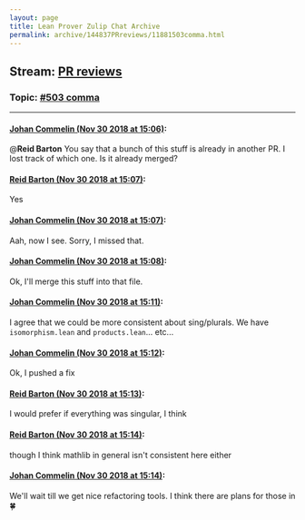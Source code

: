 ```yaml
---
layout: page
title: Lean Prover Zulip Chat Archive 
permalink: archive/144837PRreviews/11881503comma.html
---
```


## Stream: [PR reviews](index.html)
### Topic: [#503 comma](11881503comma.html)

---

#### [Johan Commelin (Nov 30 2018 at 15:06)](https://leanprover.zulipchat.com/#narrow/stream/144837-PR%20reviews/topic/%23503%20comma/near/148863048):
@**Reid Barton** You say that a bunch of this stuff is already in another PR. I lost track of which one. Is it already merged?

#### [Reid Barton (Nov 30 2018 at 15:07)](https://leanprover.zulipchat.com/#narrow/stream/144837-PR%20reviews/topic/%23503%20comma/near/148863080):
Yes

#### [Johan Commelin (Nov 30 2018 at 15:07)](https://leanprover.zulipchat.com/#narrow/stream/144837-PR%20reviews/topic/%23503%20comma/near/148863092):
Aah, now I see. Sorry, I missed that.

#### [Johan Commelin (Nov 30 2018 at 15:08)](https://leanprover.zulipchat.com/#narrow/stream/144837-PR%20reviews/topic/%23503%20comma/near/148863135):
Ok, I'll merge this stuff into that file.

#### [Johan Commelin (Nov 30 2018 at 15:11)](https://leanprover.zulipchat.com/#narrow/stream/144837-PR%20reviews/topic/%23503%20comma/near/148863292):
I agree that we could be more consistent about sing/plurals. We have `isomorphism.lean` and `products.lean`... etc...

#### [Johan Commelin (Nov 30 2018 at 15:12)](https://leanprover.zulipchat.com/#narrow/stream/144837-PR%20reviews/topic/%23503%20comma/near/148863359):
Ok, I pushed a fix

#### [Reid Barton (Nov 30 2018 at 15:13)](https://leanprover.zulipchat.com/#narrow/stream/144837-PR%20reviews/topic/%23503%20comma/near/148863424):
I would prefer if everything was singular, I think

#### [Reid Barton (Nov 30 2018 at 15:14)](https://leanprover.zulipchat.com/#narrow/stream/144837-PR%20reviews/topic/%23503%20comma/near/148863432):
though I think mathlib in general isn't consistent here either

#### [Johan Commelin (Nov 30 2018 at 15:14)](https://leanprover.zulipchat.com/#narrow/stream/144837-PR%20reviews/topic/%23503%20comma/near/148863489):
We'll wait till we get nice refactoring tools. I think there are plans for those in :four_leaf_clover:

